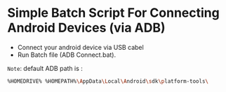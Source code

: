 # Simple Batch Script For Connecting Android Devices (via ADB)

* Connect your android device via USB cabel
* Run Batch file (ADB Connect.bat).

`Note`: default ADB path is : 
```sh
%HOMEDRIVE% %HOMEPATH%\AppData\Local\Android\sdk\platform-tools\
```
